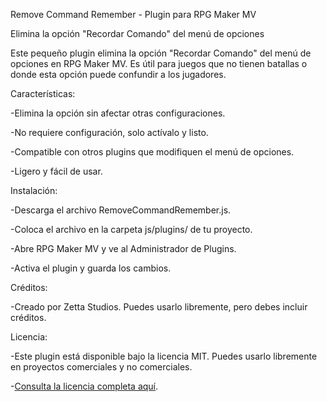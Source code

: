 Remove Command Remember - Plugin para RPG Maker MV


Elimina la opción "Recordar Comando" del menú de opciones


Este pequeño plugin elimina la opción "Recordar Comando" del menú de opciones en RPG Maker MV. Es útil para juegos que no tienen batallas o donde esta opción puede confundir a los jugadores.


Características:

-Elimina la opción sin afectar otras configuraciones.

-No requiere configuración, solo actívalo y listo.

-Compatible con otros plugins que modifiquen el menú de opciones.

-Ligero y fácil de usar.


Instalación:

-Descarga el archivo RemoveCommandRemember.js.

-Coloca el archivo en la carpeta js/plugins/ de tu proyecto.

-Abre RPG Maker MV y ve al Administrador de Plugins.

-Activa el plugin y guarda los cambios.


Créditos:

-Creado por Zetta Studios. Puedes usarlo libremente, pero debes incluir créditos.


Licencia:

-Este plugin está disponible bajo la licencia MIT. Puedes usarlo libremente en proyectos comerciales y no comerciales.  

-[Consulta la licencia completa aquí](LICENSE).
